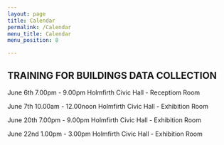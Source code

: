 ```yaml
---
layout: page
title: Calendar
permalink: /Calendar
menu_title: Calendar
menu_position: 8

---
```

## TRAINING FOR BUILDINGS DATA COLLECTION
June 6th  7.00pm - 9.00pm     Holmfirth Civic Hall - Receptiom Room

June 7th 10.00am - 12.00noon  Holmfirth Civic Hall - Exhibition Room

June 20th 7.00pm - 9.00pm     Holmfirth Civic Hall - Exhibition Room

June 22nd 1.00pm - 3.00pm     Holmfirth Civic Hall - Exhibition Room


